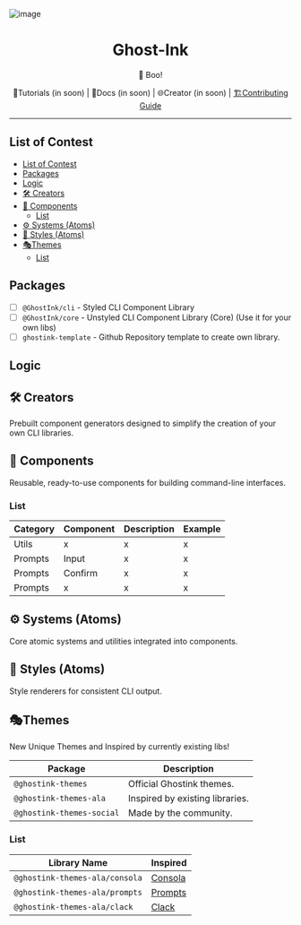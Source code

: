 ![image](https://github.com/user-attachments/assets/2683f57f-fc84-4115-a8a9-5c83067d2326)

<h1 align="center">Ghost-Ink</h1>
<p align="center">👻 Boo!</p>
<div align="center">
	<a>📗Tutorials (in soon)</a> |
	<a>📘Docs (in soon)</a> |
	<a>🌐Creator (in soon)</a> |
	<a href="https://github.com/INeedJobToStartWork/Ghost-Ink/blob/main/CONTRIBUTING.md">🏗️Contributing Guide</a> 
</div>
<hr/>

<!-- About package:

- 🛡️ Type safety
- 📖 TSDocs (Internal documentation)
- ♻️ Minified & Compressed
- ⚠️ Error Handler (`oh-my-error`)
- ✅ Support JS/TS & CJS/ESM

What you get:

- 🚀 One-line error handling
- 🎯 Centralized error management
- 🧑‍💻👥 Error messages for Developers and users!
- 📝 Pre-defined error templates
- 🏗️ Consistent error structure across your application
- 🔌 Easy integration with existing codebases -->

## List of Contest

- [List of Contest](#list-of-contest)
- [Packages](#packages)
- [Logic](#logic)
- [🛠️ Creators](#️-creators)
- [🧩 Components](#-components)
	- [List](#list)
- [⚙️ Systems (Atoms)](#️-systems-atoms)
- [💄 Styles (Atoms)](#-styles-atoms)
- [🎭Themes](#themes)
	- [List](#list-1)

## Packages

- [ ] `@GhostInk/cli` - Styled CLI Component Library
- [ ] `@GhostInk/core` - Unstyled CLI Component Library (Core) (Use it for your own libs)
- [ ] `ghostink-template` - Github Repository template to create own library.

## Logic

## 🛠️ Creators

Prebuilt component generators designed to simplify the creation of your own CLI libraries.

## 🧩 Components

Reusable, ready-to-use components for building command-line interfaces.

### List

| Category | Component | Description | Example |
| -------- | --------- | ----------- | ------- |
| Utils    | x         | x           | x       |
| Prompts  | Input     | x           | x       |
| Prompts  | Confirm   | x           | x       |
| Prompts  | x         | x           | x       |

## ⚙️ Systems (Atoms)

Core atomic systems and utilities integrated into components.

## 💄 Styles (Atoms)

Style renderers for consistent CLI output.

## 🎭Themes

New Unique Themes and Inspired by currently existing libs!

| Package                   | Description                     |
| ------------------------- | ------------------------------- |
| `@ghostink-themes`        | Official Ghostink themes.       |
| `@ghostink-themes-ala`    | Inspired by existing libraries. |
| `@ghostink-themes-social` | Made by the community.          |

### List

| Library Name                   | Inspired                                        |
| ------------------------------ | ----------------------------------------------- |
| `@ghostink-themes-ala/consola` | [Consola](https://github.com/unjs/consola)      |
| `@ghostink-themes-ala/prompts` | [Prompts](https://github.com/terkelg/prompts)   |
| `@ghostink-themes-ala/clack`   | [Clack](https://github.com/bombshell-dev/clack) |

